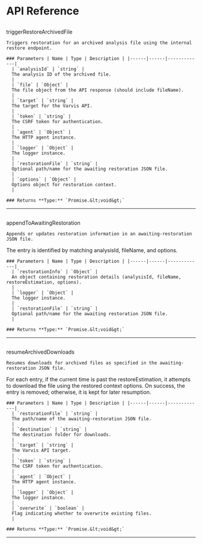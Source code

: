 # API Reference


  ##
  triggerRestoreArchivedFile

    Triggers restoration for an archived analysis file using the internal restore endpoint.

    ### Parameters | Name | Type | Description | |------|------|-------------|
      | `analysisId` | `string` |
      The analysis ID of the archived file.
      |
      | `file` | `Object` |
      The file object from the API response (should include fileName).
      |
      | `target` | `string` |
      The target for the Varvis API.
      |
      | `token` | `string` |
      The CSRF token for authentication.
      |
      | `agent` | `Object` |
      The HTTP agent instance.
      |
      | `logger` | `Object` |
      The logger instance.
      |
      | `restorationFile` | `string` |
      Optional path/name for the awaiting restoration JSON file.
      |
      | `options` | `Object` |
      Options object for restoration context.
      |

    ### Returns **Type:** `Promise.&lt;void&gt;`



  ---

  ##
  appendToAwaitingRestoration

    Appends or updates restoration information in an awaiting-restoration JSON file.The entry is identified by matching analysisId, fileName, and options.

    ### Parameters | Name | Type | Description | |------|------|-------------|
      | `restorationInfo` | `Object` |
      An object containing restoration details (analysisId, fileName, restoreEstimation, options).
      |
      | `logger` | `Object` |
      The logger instance.
      |
      | `restorationFile` | `string` |
      Optional path/name for the awaiting restoration JSON file.
      |

    ### Returns **Type:** `Promise.&lt;void&gt;`



  ---

  ##
  resumeArchivedDownloads

    Resumes downloads for archived files as specified in the awaiting-restoration JSON file.For each entry, if the current time is past the restoreEstimation, it attempts to download the fileusing the restored context options. On success, the entry is removed; otherwise, it is kept for later resumption.

    ### Parameters | Name | Type | Description | |------|------|-------------|
      | `restorationFile` | `string` |
      The path/name of the awaiting-restoration JSON file.
      |
      | `destination` | `string` |
      The destination folder for downloads.
      |
      | `target` | `string` |
      The Varvis API target.
      |
      | `token` | `string` |
      The CSRF token for authentication.
      |
      | `agent` | `Object` |
      The HTTP agent instance.
      |
      | `logger` | `Object` |
      The logger instance.
      |
      | `overwrite` | `boolean` |
      Flag indicating whether to overwrite existing files.
      |

    ### Returns **Type:** `Promise.&lt;void&gt;`



  ---


